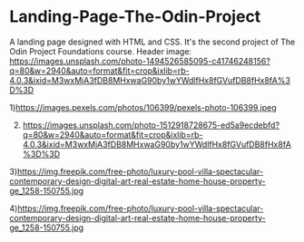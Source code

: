 # Landing-Page-The-Odin-Project
A landing page designed with HTML and CSS. It's the second project of The Odin Project Foundations course.
Header image: https://images.unsplash.com/photo-1494526585095-c41746248156?q=80&w=2940&auto=format&fit=crop&ixlib=rb-4.0.3&ixid=M3wxMjA3fDB8MHxwaG90by1wYWdlfHx8fGVufDB8fHx8fA%3D%3D

1)https://images.pexels.com/photos/106399/pexels-photo-106399.jpeg

2) https://images.unsplash.com/photo-1512918728675-ed5a9ecdebfd?q=80&w=2940&auto=format&fit=crop&ixlib=rb-4.0.3&ixid=M3wxMjA3fDB8MHxwaG90by1wYWdlfHx8fGVufDB8fHx8fA%3D%3D

3)https://img.freepik.com/free-photo/luxury-pool-villa-spectacular-contemporary-design-digital-art-real-estate-home-house-property-ge_1258-150755.jpg

4)https://img.freepik.com/free-photo/luxury-pool-villa-spectacular-contemporary-design-digital-art-real-estate-home-house-property-ge_1258-150755.jpg
